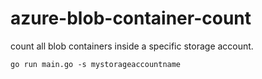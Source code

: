 # azure-blob-container-count

count all blob containers inside a specific storage account.

``` shell
go run main.go -s mystorageaccountname
```

